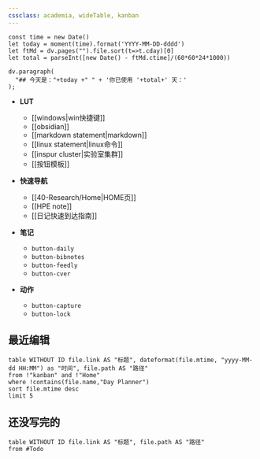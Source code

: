 ```yaml
---
cssclass: academia, wideTable, kanban
---
```

```dataviewjs
const time = new Date()
let today = moment(time).format('YYYY-MM-DD-dddd')
let ftMd = dv.pages("").file.sort(t=>t.cday)[0]
let total = parseInt([new Date() - ftMd.ctime]/(60*60*24*1000))

dv.paragraph(
  "## 今天是："+today +" " + '你已使用 '+total+' 天：' 
);

```

- **LUT**
    -  [[windows|win快捷键]]
    - [[obsidian]]
    - [[markdown statement|markdown]]
    - [[linux statement|linux命令]]
    - [[inspur cluster|实验室集群]]
    - [[按钮模板]]
- **快速导航**
    - [[40-Research/Home|HOME页]]
    - [[HPE note]]
    - [[日记快速到达指南]]

- **笔记**
    - `button-daily`
    - `button-bibnotes`
    - `button-feedly`
    - `button-cver`

- **动作**
    - `button-capture`
    - `button-lock`

## 最近编辑
```dataview
table WITHOUT ID file.link AS "标题", dateformat(file.mtime, "yyyy-MM-dd HH:MM") as "时间", file.path AS "路径"
from !"kanban" and !"Home"
where !contains(file.name,"Day Planner")
sort file.mtime desc
limit 5
```

## 还没写完的
```dataview
table WITHOUT ID file.link AS "标题", file.path AS "路径"
from #Todo
```




